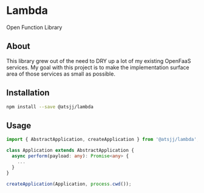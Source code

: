 # Lambda

Open Function Library

## About

This library grew out of the need to DRY up a lot of my existing OpenFaaS services. My goal with
this project is to make the implementation surface area of those services as small as possible.

## Installation

```sh
npm install --save @atsjj/lambda
```

## Usage

```typescript
import { AbstractApplication, createApplication } from '@atsjj/lambda';

class Application extends AbstractApplication {
  async perform(payload: any): Promise<any> {
    ...
  }
}

createApplication(Application, process.cwd());
```
